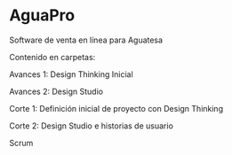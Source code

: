 # AguaPro
Software de venta en línea para Aguatesa

Contenido en carpetas:

  Avances 1: Design Thinking Inicial
    
  Avances 2: Design Studio
    
  Corte 1: Definición inicial de proyecto con Design Thinking
    
  Corte 2: Design Studio e historias de usuario
  
  Scrum
